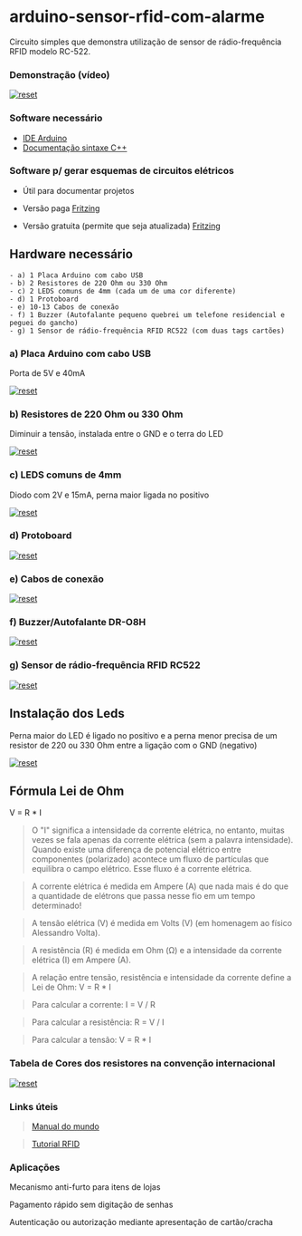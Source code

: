 # arduino-sensor-rfid-com-alarme

Circuito simples que demonstra utilização de sensor de rádio-frequência RFID modelo RC-522.

### Demonstração (vídeo)
<p>
 <a target="_blank" rel="noopener noreferrer" href="https://youtu.be/SEVQkE6yt_E" target="_blank">
  <img src="https://user-images.githubusercontent.com/22710963/76633573-b39ea200-6523-11ea-85cf-a62399220a69.png" alt="reset" style="max-width:100%;"></a>
</p> 

### Software necessário

- [IDE Arduino](https://www.arduino.cc/en/Main/Software)
- [Documentação sintaxe C++](https://www.arduino.cc/reference/en/)

### Software p/ gerar esquemas de circuitos elétricos 

- Útil para documentar projetos

- Versão paga [Fritzing](https://fritzing.org/home/)

- Versão gratuita (permite que seja atualizada) [Fritzing](https://softfamous.com/fritzing/download/)

## Hardware necessário
```
- a) 1 Placa Arduino com cabo USB
- b) 2 Resistores de 220 Ohm ou 330 Ohm
- c) 2 LEDS comuns de 4mm (cada um de uma cor diferente) 
- d) 1 Protoboard
- e) 10-13 Cabos de conexão 
- f) 1 Buzzer (Autofalante pequeno quebrei um telefone residencial e peguei do gancho)
- g) 1 Sensor de rádio-frequência RFID RC522 (com duas tags cartões)
```

 ### a) Placa Arduino com cabo USB
 Porta de 5V e 40mA
<p><a target="_blank" rel="noopener noreferrer" href="https://user-images.githubusercontent.com/22710963/73710418-aac7de80-46e2-11ea-82d4-fabab3361d1f.png">
  <img src="https://user-images.githubusercontent.com/22710963/73710418-aac7de80-46e2-11ea-82d4-fabab3361d1f.png" alt="reset" style="max-width:100%;"></a></p> 

 ### b) Resistores de 220 Ohm ou 330 Ohm 
 Diminuir a tensão, instalada entre o GND e o terra do LED
<p><a target="_blank" rel="noopener noreferrer" href="https://user-images.githubusercontent.com/22710963/73710133-ea41fb00-46e1-11ea-8507-dfc8e3a84346.png">
  <img src="https://user-images.githubusercontent.com/22710963/73710133-ea41fb00-46e1-11ea-8507-dfc8e3a84346.png" alt="reset" style="max-width:100%;"></a></p> 
 
  ### c) LEDS comuns de 4mm
  Diodo com 2V e 15mA, perna maior ligada no positivo
<p><a target="_blank" rel="noopener noreferrer" href="https://user-images.githubusercontent.com/22710963/73710278-4a38a180-46e2-11ea-960c-8c0c3ff97b9c.png">
  <img src="https://user-images.githubusercontent.com/22710963/73710278-4a38a180-46e2-11ea-960c-8c0c3ff97b9c.png" alt="reset" style="max-width:100%;"></a></p> 
 
 ### d)  Protoboard 
<p><a target="_blank" rel="noopener noreferrer" href="https://user-images.githubusercontent.com/22710963/73710865-e7e0a080-46e3-11ea-9ec4-4800b2b345b9.png">
  <img src="https://user-images.githubusercontent.com/22710963/73710865-e7e0a080-46e3-11ea-9ec4-4800b2b345b9.png" alt="reset" style="max-width:100%;"></a></p> 

  ### e) Cabos de conexão
<p><a target="_blank" rel="noopener noreferrer" href="https://user-images.githubusercontent.com/22710963/73711525-e57f4600-46e5-11ea-8cb9-e9bb27543ea4.png">
  <img src="https://user-images.githubusercontent.com/22710963/73711525-e57f4600-46e5-11ea-8cb9-e9bb27543ea4.png" alt="reset" style="max-width:100%;"></a></p> 

  ### f) Buzzer/Autofalante DR-O8H
<p><a target="_blank" rel="noopener noreferrer" href="https://user-images.githubusercontent.com/22710963/75093434-77010b80-5560-11ea-992d-5a833cd84f27.png">
  <img src="https://user-images.githubusercontent.com/22710963/75093434-77010b80-5560-11ea-992d-5a833cd84f27.png" alt="reset" style="max-width:100%;"></a></p> 
   
 ### g) Sensor de rádio-frequência RFID RC522
<p><a target="_blank" rel="noopener noreferrer" href="https://user-images.githubusercontent.com/22710963/76631749-f448ec00-6520-11ea-864e-5175b01aba86.png">
  <img src="https://user-images.githubusercontent.com/22710963/76631749-f448ec00-6520-11ea-864e-5175b01aba86.png" alt="reset" style="max-width:100%;"></a></p> 

## Instalação dos Leds
Perna maior do LED é ligado no positivo e a perna menor precisa de um resistor de 220 ou 330 Ohm entre a ligação com o GND (negativo)
<p><a target="_blank" rel="noopener noreferrer" href="https://user-images.githubusercontent.com/22710963/73712954-7ce69800-46ea-11ea-980e-bec2802b2c12.png">
  <img src="https://user-images.githubusercontent.com/22710963/73712954-7ce69800-46ea-11ea-980e-bec2802b2c12.png" alt="reset" style="max-width:100%;"></a></p> 
  
  ## Fórmula Lei de Ohm
  V = R * I
  
 > O "I" significa a intensidade da corrente elétrica, no entanto, muitas vezes se fala apenas da corrente elétrica (sem a palavra intensidade). Quando existe uma diferença de potencial elétrico entre componentes (polarizado) acontece um fluxo de partículas que equilibra o campo elétrico. Esse fluxo é a corrente elétrica.
 
> A corrente elétrica é medida em Ampere (A) que nada mais é do que a quantidade de elétrons que passa nesse fio em um tempo determinado!

> A tensão elétrica (V) é medida em Volts (V) (em homenagem ao físico Alessandro Volta).

> A resistência (R) é medida em Ohm (Ω) e a intensidade da corrente elétrica (I) em Ampere (A).

> A relação entre tensão, resistência e intensidade da corrente define a Lei de Ohm: V = R * I

> Para calcular a corrente: I = V / R

> Para calcular a resistência: R = V / I

> Para calcular a tensão: V = R * I

### Tabela de Cores dos resistores na convenção internacional
<p>
 <a target="_blank" rel="noopener noreferrer" href="https://user-images.githubusercontent.com/22710963/73806830-5cc9de00-47a9-11ea-887a-f13d09948aea.png">
  <img src="https://user-images.githubusercontent.com/22710963/73806830-5cc9de00-47a9-11ea-887a-f13d09948aea.png" alt="reset" style="max-width:100%;"></a>
</p> 



### Links úteis
> [Manual do mundo](https://youtu.be/gcBN4NLqz_U)

> [Tutorial RFID](https://www.viralsciencecreativity.com/post/arduino-rfid-sensor-mfrc522-tutorial)

###  Aplicações
<p> Mecanismo anti-furto para itens de lojas </p>
<p> Pagamento rápido sem digitação de senhas </p>
<p> Autenticação ou autorização mediante apresentação de cartão/cracha </p>




  
